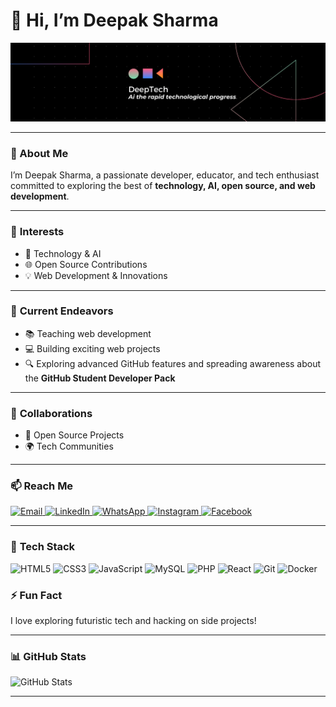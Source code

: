 
# 👋 Hi, I’m Deepak Sharma

<img src="DeepTech Ai the rapid technological progress..png" alt="DeepTech AI - The Rapid Technological Progress"/>

---

### 🌟 About Me
I’m Deepak Sharma, a passionate developer, educator, and tech enthusiast committed to exploring the best of **technology, AI, open source, and web development**.

---

### 👀 **Interests**
- 🚀 Technology & AI
- 🌐 Open Source Contributions
- 💡 Web Development & Innovations

---

### 🌱 **Current Endeavors**
- 📚 Teaching web development
- 💻 Building exciting web projects
- 🔍 Exploring advanced GitHub features and spreading awareness about the **GitHub Student Developer Pack**

---

### 💞️ **Collaborations**
- 🤝 Open Source Projects
- 🌍 Tech Communities

---

### 📫 **Reach Me**

<p align="left"> 
  <a href="mailto:deeptech104@gmail.com" target="_blank"> 
    <img src="https://img.shields.io/badge/Email-D14836?style=for-the-badge&logo=gmail&logoColor=white" alt="Email"/> 
  </a> 
  <a href="https://www.linkedin.com/in/deepak-sharma-615212287/" target="_blank"> 
    <img src="https://img.shields.io/badge/LinkedIn-0077B5?style=for-the-badge&logo=linkedin&logoColor=white" alt="LinkedIn"/> 
  </a> 
  <a href="https://wa.me/9234325287807" target="_blank"> 
    <img src="https://img.shields.io/badge/WhatsApp-25D366?style=for-the-badge&logo=whatsapp&logoColor=white" alt="WhatsApp"/> 
  </a> 
  <a href="https://www.instagram.com/your-username/" target="_blank"> 
    <img src="https://img.shields.io/badge/Instagram-E4405F?style=for-the-badge&logo=instagram&logoColor=white" alt="Instagram"/> 
  </a> 
  <a href="https://www.facebook.com/your-username/" target="_blank"> 
    <img src="https://img.shields.io/badge/Facebook-1877F2?style=for-the-badge&logo=facebook&logoColor=white" alt="Facebook"/> 
  </a> 
</p>

---

### 🧰 **Tech Stack**

<p>
  <img src="https://img.shields.io/badge/HTML5-E34F26?style=for-the-badge&logo=html5&logoColor=white" alt="HTML5"/>
  <img src="https://img.shields.io/badge/CSS3-1572B6?style=for-the-badge&logo=css3&logoColor=white" alt="CSS3"/>
  <img src="https://img.shields.io/badge/JavaScript-F7DF1E?style=for-the-badge&logo=javascript&logoColor=black" alt="JavaScript"/>
  <img src="https://img.shields.io/badge/MySQL-00758F?style=for-the-badge&logo=mysql&logoColor=white" alt="MySQL"/>
  <img src="https://img.shields.io/badge/PHP-777BB4?style=for-the-badge&logo=php&logoColor=white" alt="PHP"/>
  <img src="https://img.shields.io/badge/React-61DAFB?style=for-the-badge&logo=react&logoColor=white" alt="React"/>
  <img src="https://img.shields.io/badge/Git-F05032?style=for-the-badge&logo=git&logoColor=white" alt="Git"/>
  <img src="https://img.shields.io/badge/Docker-2496ED?style=for-the-badge&logo=docker&logoColor=white" alt="Docker"/>
</p>


### ⚡ **Fun Fact**
I love exploring futuristic tech and hacking on side projects!

---

### 📊 **GitHub Stats**

<p>
  <img src="https://github-readme-stats.vercel.app/api?username=Deeptech104&show_icons=true&theme=radical" alt="GitHub Stats"/>
</p>

---


